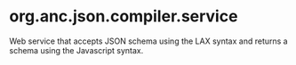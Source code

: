 org.anc.json.compiler.service
=============================

Web service that accepts JSON schema using the LAX syntax and returns a schema using the Javascript syntax.

